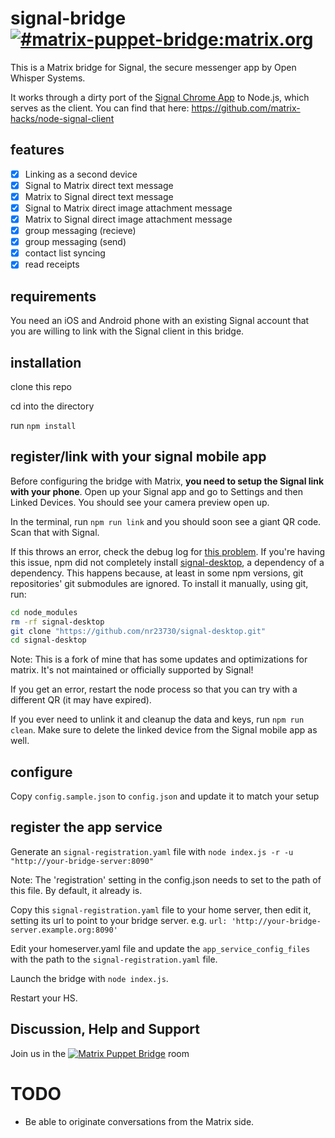 # signal-bridge [![#matrix-puppet-bridge:matrix.org](https://img.shields.io/matrix/matrix-puppet-bridge:matrix.org.svg?label=%23matrix-puppet-bridge%3Amatrix.org&logo=matrix&server_fqdn=matrix.org)](https://matrix.to/#/#matrix-puppet-bridge:matrix.org)

This is a Matrix bridge for Signal, the secure messenger app by Open Whisper Systems.

It works through a dirty port of the [Signal Chrome App](https://github.com/WhisperSystems/Signal-Desktop) to Node.js, which serves as the client. You can find that here: https://github.com/matrix-hacks/node-signal-client

## features

- [x] Linking as a second device
- [x] Signal to Matrix direct text message
- [x] Matrix to Signal direct text message
- [x] Signal to Matrix direct image attachment message
- [x] Matrix to Signal direct image attachment message
- [x] group messaging (recieve)
- [x] group messaging (send)
- [x] contact list syncing
- [x] read receipts

## requirements

You need an iOS and Android phone with an existing Signal account that you are willing to link with the Signal client in this bridge.

## installation

clone this repo

cd into the directory

run `npm install`

## register/link with your signal mobile app

Before configuring the bridge with Matrix, **you need to setup the Signal link with your phone**.
Open up your Signal app and go to Settings and then Linked Devices.
You should see your camera preview open up.

In the terminal, run `npm run link` and you should soon see a giant QR code. Scan that with Signal.

If this throws an error, check the debug log for [this problem](https://github.com/matrix-hacks/matrix-puppet-signal/issues/8). If you're having this issue, npm did not completely install [signal-desktop](https://github.com/nr23730/Signal-Desktop), a dependency of a dependency. This happens because, at least in some npm versions, git repositories' git submodules are ignored. To install it manually, using git, run:
```bash
cd node_modules
rm -rf signal-desktop
git clone "https://github.com/nr23730/signal-desktop.git"
cd signal-desktop
```

Note: This is a fork of mine that has some updates and optimizations for matrix. It's not maintained or officially supported by Signal!

If you get an error, restart the node process so that you can try with a different QR (it may have expired).

If you ever need to unlink it and cleanup the data and keys, run `npm run clean`.
Make sure to delete the linked device from the Signal mobile app as well.

## configure

Copy `config.sample.json` to `config.json` and update it to match your setup

## register the app service

Generate an `signal-registration.yaml` file with `node index.js -r -u "http://your-bridge-server:8090"`

Note: The 'registration' setting in the config.json needs to set to the path of this file. By default, it already is.

Copy this `signal-registration.yaml` file to your home server, then edit it, setting its url to point to your bridge server. e.g. `url: 'http://your-bridge-server.example.org:8090'`

Edit your homeserver.yaml file and update the `app_service_config_files` with the path to the `signal-registration.yaml` file.

Launch the bridge with ```node index.js```.

Restart your HS.

## Discussion, Help and Support

Join us in the [![Matrix Puppet Bridge](https://user-images.githubusercontent.com/13843293/52007839-4b2f6580-24c7-11e9-9a6c-14d8fc0d0737.png)](https://matrix.to/#/#matrix-puppet-bridge:matrix.org) room

# TODO
* Be able to originate conversations from the Matrix side.
